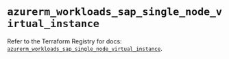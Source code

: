 # `azurerm_workloads_sap_single_node_virtual_instance`

Refer to the Terraform Registry for docs: [`azurerm_workloads_sap_single_node_virtual_instance`](https://registry.terraform.io/providers/hashicorp/azurerm/4.25.0/docs/resources/workloads_sap_single_node_virtual_instance).
